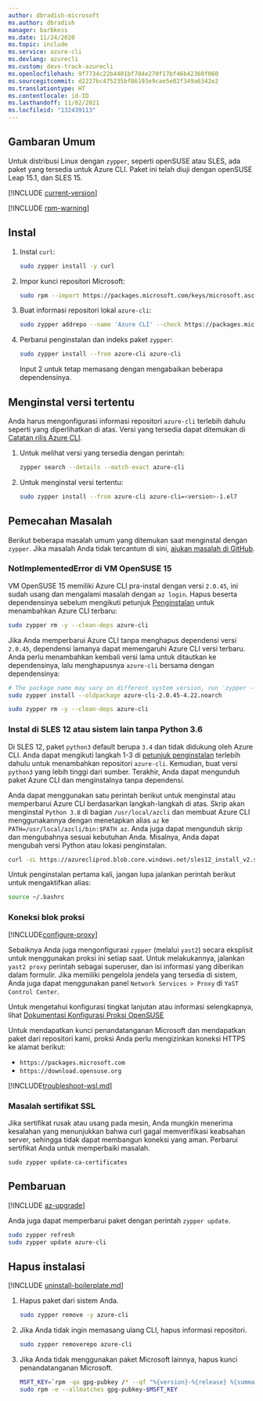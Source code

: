 ```yaml
---
author: dbradish-microsoft
ms.author: dbradish
manager: barbkess
ms.date: 11/24/2020
ms.topic: include
ms.service: azure-cli
ms.devlang: azurecli
ms.custom: devx-track-azurecli
ms.openlocfilehash: 9f7734c22b4401bf704e270f17bf46b42360f060
ms.sourcegitcommit: d2227bc475235bf86193e9cae5e02f349a6342e2
ms.translationtype: HT
ms.contentlocale: id-ID
ms.lasthandoff: 11/02/2021
ms.locfileid: "132439113"
---
```

## <a name="overview"></a>Gambaran Umum

Untuk distribusi Linux dengan `zypper`, seperti openSUSE atau SLES, ada paket yang tersedia untuk Azure CLI. Paket ini telah diuji dengan openSUSE Leap 15.1, dan SLES 15.

[!INCLUDE [current-version](current-version.md)]

[!INCLUDE [rpm-warning](rpm-warning.md)]

## <a name="install"></a>Instal

1. Instal `curl`:

   ```bash
   sudo zypper install -y curl
   ```

2. Impor kunci repositori Microsoft:

   ```bash
   sudo rpm --import https://packages.microsoft.com/keys/microsoft.asc
   ```

3. Buat informasi repositori lokal `azure-cli`:

   ```bash
   sudo zypper addrepo --name 'Azure CLI' --check https://packages.microsoft.com/yumrepos/azure-cli azure-cli
   ```

4. Perbarui penginstalan dan indeks paket `zypper`:

   ```bash
   sudo zypper install --from azure-cli azure-cli
   ```

   Input 2 untuk tetap memasang dengan mengabaikan beberapa dependensinya.

## <a name="install-specific-version"></a>Menginstal versi tertentu

Anda harus mengonfigurasi informasi repositori `azure-cli` terlebih dahulu seperti yang diperlihatkan di atas. Versi yang tersedia dapat ditemukan di [Catatan rilis Azure CLI](/cli/azure/release-notes-azure-cli).

1. Untuk melihat versi yang tersedia dengan perintah:

   ```bash
   zypper search --details --match-exact azure-cli
   ```

2. Untuk menginstal versi tertentu:

   ```bash
   sudo zypper install --from azure-cli azure-cli=<version>-1.el7
   ```

## <a name="troubleshooting"></a>Pemecahan Masalah

Berikut beberapa masalah umum yang ditemukan saat menginstal dengan `zypper`. Jika masalah Anda tidak tercantum di sini, [ajukan masalah di GitHub](https://github.com/Azure/azure-cli/issues).

### <a name="notimplementederror-on-opensuse-15-vm"></a>NotImplementedError di VM OpenSUSE 15
VM OpenSUSE 15 memiliki Azure CLI pra-instal dengan versi `2.0.45`, ini sudah usang dan mengalami masalah dengan `az login`. Hapus beserta dependensinya sebelum mengikuti petunjuk [Penginstalan](#install) untuk menambahkan Azure CLI terbaru:

```bash
sudo zypper rm -y --clean-deps azure-cli
```

Jika Anda memperbarui Azure CLI tanpa menghapus dependensi versi `2.0.45`, dependensi lamanya dapat memengaruhi Azure CLI versi terbaru. Anda perlu menambahkan kembali versi lama untuk ditautkan ke dependensinya, lalu menghapusnya `azure-cli` bersama dengan dependensinya:

```bash
# The package name may vary on different system version, run 'zypper --no-refresh info azure-cli' to check the source package format
sudo zypper install --oldpackage azure-cli-2.0.45-4.22.noarch

sudo zypper rm -y --clean-deps azure-cli
```

### <a name="install-on-sles-12-or-other-systems-without-python-36"></a>Instal di SLES 12 atau sistem lain tanpa Python 3.6

Di SLES 12, paket `python3` default berupa `3.4` dan tidak didukung oleh Azure CLI. Anda dapat mengikuti langkah 1-3 di [petunjuk penginstalan](#install) terlebih dahulu untuk menambahkan repositori `azure-cli`. Kemudian, buat versi `python3` yang lebih tinggi dari sumber. Terakhir, Anda dapat mengunduh paket Azure CLI dan menginstalnya tanpa dependensi.

Anda dapat menggunakan satu perintah berikut untuk menginstal atau memperbarui Azure CLI berdasarkan langkah-langkah di atas. Skrip akan menginstal `Python 3.8` di bagian `/usr/local/azcli` dan membuat Azure CLI menggunakannya dengan menetapkan alias `az` ke `PATH=/usr/local/azcli/bin:$PATH az`. Anda juga dapat mengunduh skrip dan mengubahnya sesuai kebutuhan Anda. Misalnya, Anda dapat mengubah versi Python atau lokasi penginstalan.

```bash
curl -sL https://azurecliprod.blob.core.windows.net/sles12_install_v2.sh | sudo bash
```
Untuk penginstalan pertama kali, jangan lupa jalankan perintah berikut untuk mengaktifkan alias:

```bash
source ~/.bashrc
```

### <a name="proxy-blocks-connection"></a>Koneksi blok proksi

[!INCLUDE[configure-proxy](configure-proxy.md)]

Sebaiknya Anda juga mengonfigurasi `zypper` (melalui `yast2`) secara eksplisit untuk menggunakan proksi ini setiap saat. Untuk melakukannya, jalankan `yast2 proxy` perintah sebagai superuser, dan isi informasi yang diberikan dalam formulir. Jika memiliki pengelola jendela yang tersedia di sistem, Anda juga dapat menggunakan panel `Network Services > Proxy` di `YaST Control Center`.

Untuk mengetahui konfigurasi tingkat lanjutan atau informasi selengkapnya, lihat [Dokumentasi Konfigurasi Proksi OpenSUSE](https://www.suse.com/documentation/slms1/book_slms/data/sec_wy_config_updates_proxy.html)

Untuk mendapatkan kunci penandatanganan Microsoft dan mendapatkan paket dari repositori kami, proksi Anda perlu mengizinkan koneksi HTTPS ke alamat berikut:

* `https://packages.microsoft.com`
* `https://download.opensuse.org`

[!INCLUDE[troubleshoot-wsl.md](troubleshoot-wsl.md)]

### <a name="ssl-certificate-problem"></a>Masalah sertifikat SSL

Jika sertifikat rusak atau usang pada mesin, Anda mungkin menerima kesalahan yang menunjukkan bahwa curl gagal memverifikasi keabsahan server, sehingga tidak dapat membangun koneksi yang aman.  Perbarui sertifikat Anda untuk memperbaiki masalah.

```bach
sudo zypper update-ca-certificates
```

## <a name="update"></a>Pembaruan

[!INCLUDE [az-upgrade](az-upgrade.md)]

Anda juga dapat memperbarui paket dengan perintah `zypper update`.

```bash
sudo zypper refresh
sudo zypper update azure-cli
```

## <a name="uninstall"></a>Hapus instalasi

[!INCLUDE [uninstall-boilerplate.md](uninstall-boilerplate.md)]

1. Hapus paket dari sistem Anda.

    ```bash
    sudo zypper remove -y azure-cli
    ```

2. Jika Anda tidak ingin memasang ulang CLI, hapus informasi repositori.

   ```bash
   sudo zypper removerepo azure-cli
   ```

3. Jika Anda tidak menggunakan paket Microsoft lainnya, hapus kunci penandatanganan Microsoft.

   ```bash
   MSFT_KEY=`rpm -qa gpg-pubkey /* --qf "%{version}-%{release} %{summary}\n" | grep Microsoft | awk '{print $1}'`
   sudo rpm -e --allmatches gpg-pubkey-$MSFT_KEY
   ```
